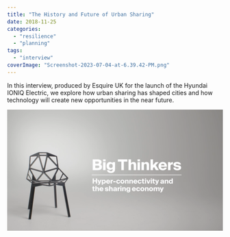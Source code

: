```yaml
---
title: "The History and Future of Urban Sharing"
date: 2018-11-25
categories: 
  - "resilience"
  - "planning"
tags: 
  - "interview"
coverImage: "Screenshot-2023-07-04-at-6.39.42-PM.png"
---
```


In this interview, produced by Esquire UK for the launch of the Hyundai IONIQ Electric, we explore how urban sharing has shaped cities and how technology will create new opportunities in the near future.

![](images/Screenshot-2023-07-04-at-6.39.42-PM.png)
